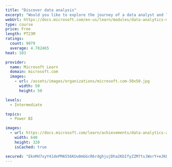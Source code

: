 ```yaml
---
title: "Discover data analysis"
excerpt: "Would you like to explore the journey of a data analyst and learn how a data analyst tells a story with data? In this module, you will explore the different roles in data and learn the different tasks of a data analyst."
webUrl: https://docs.microsoft.com/en-us/learn/modules/data-analytics-microsoft/
type: course
price: Free
length: PT23M
ratings:
  count: 9079
  average: 4.782465
heat: 103

provider:
  name: Microsoft Learn
  domain: microsoft.com
  images:
    - url: /assets/images/organizations/microsoft.com-50x50.jpg
      width: 50
      height: 50

levels:
  - Intermediate

topics:
  - Power BI

images:
  - url: https://docs.microsoft.com/learn/achievements/data-analytics-and-microsoft-social.png
    width: 640
    height: 320
    isCached: true

secured: "EknMd7xyY41dePMA556KUu0mbGcR6rdghjujDha2KbIfyZZM7tsJWxrY+eJKL3VGe7SJR54bdSmQbjAOD0ss8D7aiVCSrM1IxYjIyFsgmE96NiyAfAGhUieCEMvl98WmjiFfWXSTnRSq4b4AoV7D/q78KvkTQbk5uTg9ShfricY5PnQ+R9Pc3ZzCIHcbBaYZ2zJojgLlo+vas/3bvez8WbDVyn1VrjlNGkfn/YByYE9w8UK3/l6WyxVef6Jh1kEO4KuPPlSwwAoSBFKawqoMaIe0uC52thpdKBbbH3hwrPyImbNS2zbxilgFFwQMkQsVavuAvqSZdo5hsiDrw/ZZyp/xO1Xrhgo/eRVNOyh/MKYioHdqNSUGGOUGPp9NWOiFeIAeTV7j8M+Ag0pFUBWcKpwcxvpWXFzWF4x7lo7F6p4=;o68Cd5uhVW0IswEz+m4Kog=="
---
```


